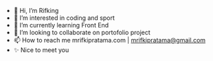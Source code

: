 - 👋 Hi, I’m Rifking
- 👀 I’m interested in coding and sport
- 🌱 I’m currently learning Front End
- 💞️ I’m looking to collaborate on portofolio project
- 📫 How to reach me mrifkipratama.com | mrifkipratama@gmail.com
- ✨ Nice to meet you 
<!---
rakinggaman/rakinggaman is a ✨ special ✨ repository because its `README.md` (this file) appears on your GitHub profile.
You can click the Preview link to take a look at your changes.
--->
